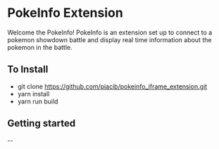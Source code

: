 # PokeInfo Extension

Welcome the PokeInfo! PokeInfo is an extension set up to connect to a pokemon showdown battle and display real time information about the pokemon in the battle.

## To Install
- git clone https://github.com/piacib/pokeinfo_iframe_extension.git
- yarn install
- yarn run build
## Getting started

--
